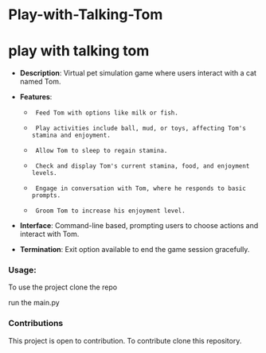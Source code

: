 # Play-with-Talking-Tom
# play with talking tom

- **Description**:
         Virtual pet simulation game where users interact with a cat named Tom.

- **Features**:
  -      Feed Tom with options like milk or fish.
  -      Play activities include ball, mud, or toys, affecting Tom's stamina and enjoyment.
  -      Allow Tom to sleep to regain stamina.
  -      Check and display Tom's current stamina, food, and enjoyment levels.
  -      Engage in conversation with Tom, where he responds to basic prompts.
  -      Groom Tom to increase his enjoyment level.

- **Interface**: 
         Command-line based, prompting users to choose actions and interact with Tom.

- **Termination**:
         Exit option available to end the game session gracefully.
### Usage:

To use the project clone the repo

run the main.py

### Contributions

This project is open to contribution. To contribute clone this repository.
